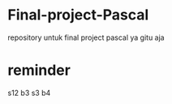 # Final-project-Pascal
repository untuk final project pascal
ya gitu aja 


# reminder
s12 b3
s3 b4
